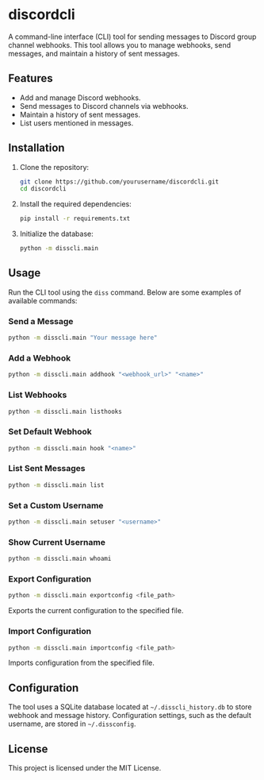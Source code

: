 # discordcli

A command-line interface (CLI) tool for sending messages to Discord group channel webhooks. This tool allows you to manage webhooks, send messages, and maintain a history of sent messages.

## Features
- Add and manage Discord webhooks.
- Send messages to Discord channels via webhooks.
- Maintain a history of sent messages.
- List users mentioned in messages.

## Installation
1. Clone the repository:
   ```bash
   git clone https://github.com/yourusername/discordcli.git
   cd discordcli
   ```
2. Install the required dependencies:
   ```bash
   pip install -r requirements.txt
   ```
3. Initialize the database:
   ```bash
   python -m disscli.main
   ```

## Usage
Run the CLI tool using the `diss` command. Below are some examples of available commands:

### Send a Message
```bash
python -m disscli.main "Your message here"
```

### Add a Webhook
```bash
python -m disscli.main addhook "<webhook_url>" "<name>"
```

### List Webhooks
```bash
python -m disscli.main listhooks
```

### Set Default Webhook
```bash
python -m disscli.main hook "<name>"
```

### List Sent Messages
```bash
python -m disscli.main list
```

### Set a Custom Username
```bash
python -m disscli.main setuser "<username>"
```

### Show Current Username
```bash
python -m disscli.main whoami
```

### Export Configuration
```bash
python -m disscli.main exportconfig <file_path>
```
Exports the current configuration to the specified file.

### Import Configuration
```bash
python -m disscli.main importconfig <file_path>
```
Imports configuration from the specified file.

## Configuration
The tool uses a SQLite database located at `~/.disscli_history.db` to store webhook and message history. Configuration settings, such as the default username, are stored in `~/.dissconfig`.

## License
This project is licensed under the MIT License.
